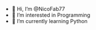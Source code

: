 - 👋 Hi, I’m @NicoFab77
- 👀 I’m interested in Programming
- 🌱 I’m currently learning Python

<!---
NicoFab77/NicoFab77 is a ✨ special ✨ repository because its `README.md` (this file) appears on your GitHub profile.
You can click the Preview link to take a look at your changes.
--->
